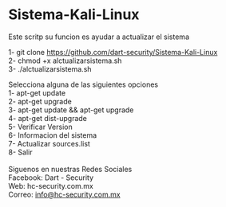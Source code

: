 # Sistema-Kali-Linux
Este scritp su funcion es ayudar a actualizar el sistema<br>

1- git clone https://github.com/dart-security/Sistema-Kali-Linux <br>
2- chmod +x alctualizarsistema.sh<br>
3- ./alctualizarsistema.sh<br>

Selecciona alguna de las siguientes opciones<br>
1- apt-get update<br>
2- apt-get upgrade<br>
3- apt-get update && apt-get upgrade<br>
4- apt-get dist-upgrade<br>
5- Verificar Version<br>
6- Informacion del sistema<br>
7- Actualizar sources.list<br>
8- Salir<br>
<br>
Siguenos en nuestras Redes Sociales<br>
Facebook: Dart - Security<br>
Web: hc-security.com.mx<br>
Correo: info@hc-security.com.mx<br>
